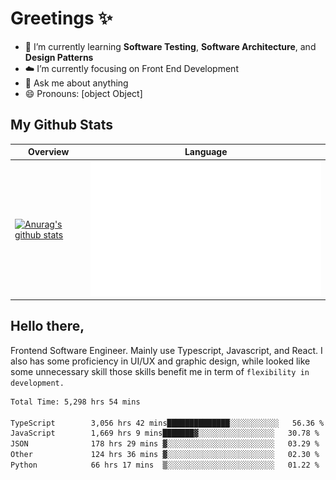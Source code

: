 # Greetings ✨

- 🌱 I’m currently learning **Software Testing**, **Software Architecture**, and **Design Patterns**
- ☁️ I’m currently focusing on Front End Development
- 💬 Ask me about anything
- 😄 Pronouns: [object Object]

## My Github Stats

| Overview | Language |
| --- | --- |
|[![Anurag's github stats](https://github-readme-stats.vercel.app/api?username=abui-am&count_private=true)](https://github.com/anuraghazra/github-readme-stats)|![Language](https://raw.githubusercontent.com/abui-am/stats/c6455f656dfce7acd3951e5ec5b25d72af0b2ee3/generated/languages.svg)|

## Hello there, 
Frontend Software Engineer. 
Mainly use Typescript, Javascript, and React. I also has some proficiency in UI/UX and graphic design, while looked like some unnecessary skill those skills benefit me in term of `flexibility in development.`


<!--START_SECTION:waka-->

```txt
Total Time: 5,298 hrs 54 mins

TypeScript        3,056 hrs 42 mins██████████████░░░░░░░░░░░   56.36 %
JavaScript        1,669 hrs 9 mins███████▓░░░░░░░░░░░░░░░░░   30.78 %
JSON              178 hrs 29 mins ▓░░░░░░░░░░░░░░░░░░░░░░░░   03.29 %
Other             124 hrs 36 mins ▓░░░░░░░░░░░░░░░░░░░░░░░░   02.30 %
Python            66 hrs 17 mins  ▒░░░░░░░░░░░░░░░░░░░░░░░░   01.22 %
```

<!--END_SECTION:waka-->
